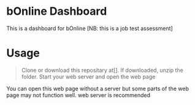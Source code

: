 # bOnline Dashboard
 This is a dashboard for bOnline 
 [NB: this is a job test assessment]
 
 # Usage
 > Clone or download this repositary at[].
 > If downloaded, unzip the folder.
 > Start your web server and open the web page

You can open this web page without a server but some parts of the web page may not function well.
web server is recommended
